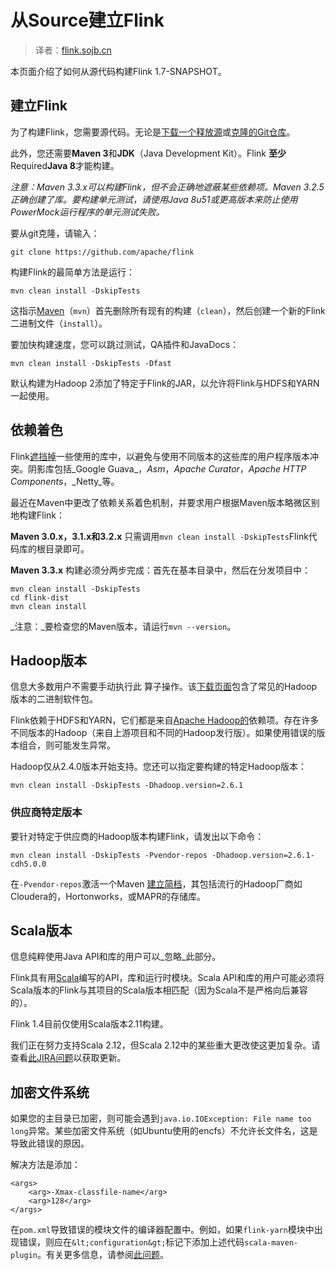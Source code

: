 

# 从Source建立Flink

> 译者：[flink.sojb.cn](https://flink.sojb.cn/)


本页面介绍了如何从源代码构建Flink 1.7-SNAPSHOT。

## 建立Flink

为了构建Flink，您需要源代码。无论是[下载一个释放源](http://flink.apache.org/downloads.html)或[克隆的Git仓库](https://github.com/apache/flink)。

此外，您还需要**Maven 3**和**JDK**（Java Development Kit）。Flink **至少**Required**Java 8**才能构建。

_注意：Maven 3.3.x可以构建Flink，但不会正确地遮蔽某些依赖项。Maven 3.2.5正确创建了库。要构建单元测试，请使用Java 8u51或更高版本来防止使用PowerMock运行程序的单元测试失败。_

要从git克隆，请输入：



```
git clone https://github.com/apache/flink
```



构建Flink的最简单方法是运行：



```
mvn clean install -DskipTests
```



这指示[Maven](http://maven.apache.org)（`mvn`）首先删除所有现有的构建（`clean`），然后创建一个新的Flink二进制文件（`install`）。

要加快构建速度，您可以跳过测试，QA插件和JavaDocs：



```
mvn clean install -DskipTests -Dfast
```



默认构建为Hadoop 2添加了特定于Flink的JAR，以允许将Flink与HDFS和YARN一起使用。

## 依赖着色

Flink[遮挡掉](https://maven.apache.org/plugins/maven-shade-plugin/)一些使用的库中，以避免与使用不同版本的这些库的用户程序版本冲突。阴影库包括_Google Guava_，_Asm_，_Apache Curator_，_Apache HTTP Components_，_Netty_等。

最近在Maven中更改了依赖关系着色机制，并要求用户根据Maven版本略微区别地构建Flink：

**Maven 3.0.x，3.1.x和3.2.x** 只需调用`mvn clean install -DskipTests`Flink代码库的根目录即可。

**Maven 3.3.x** 构建必须分两步完成：首先在基本目录中，然后在分发项目中：



```
mvn clean install -DskipTests
cd flink-dist
mvn clean install
```



_注意：_要检查您的Maven版本，请运行`mvn --version`。

## Hadoop版本

信息大多数用户不需要手动执行此 算子操作。该[下载页面](http://flink.apache.org/downloads.html)包含了常见的Hadoop版本的二进制软件包。

Flink依赖于HDFS和YARN，它们都是来自[Apache Hadoop的](http://hadoop.apache.org)依赖项。存在许多不同版本的Hadoop（来自上游项目和不同的Hadoop发行版）。如果使用错误的版本组合，则可能发生异常。

Hadoop仅从2.4.0版本开始支持。您还可以指定要构建的特定Hadoop版本：



```
mvn clean install -DskipTests -Dhadoop.version=2.6.1
```



### 供应商特定版本

要针对特定​​于供应商的Hadoop版本构建Flink，请发出以下命令：



```
mvn clean install -DskipTests -Pvendor-repos -Dhadoop.version=2.6.1-cdh5.0.0
```



在`-Pvendor-repos`激活一个Maven [建立简档](http://maven.apache.org/guides/introduction/introduction-to-profiles.html)，其包括流行的Hadoop厂商如Cloudera的，Hortonworks，或MAPR的存储库。

## Scala版本

信息纯粹使用Java API和库的用户可以_忽略_此部分。

Flink具有用[Scala](http://scala-lang.org)编写的API，库和运行时模块。Scala API和库的用户可能必须将Scala版本的Flink与其项目的Scala版本相匹配（因为Scala不是严格向后兼容的）。

Flink 1.4目前仅使用Scala版本2.11构建。

我们正在努力支持Scala 2.12，但Scala 2.12中的某些重大更改使这更加复杂。请查看[此JIRA问题](https://issues.apache.org/jira/browse/FLINK-7811)以获取更新。

## 加密文件系统

如果您的主目录已加密，则可能会遇到`java.io.IOException: File name too long`异常。某些加密文件系统（如Ubuntu使用的encfs）不允许长文件名，这是导致此错误的原因。

解决方法是添加：



```
<args>
    <arg>-Xmax-classfile-name</arg>
    <arg>128</arg>
</args>
```



在`pom.xml`导致错误的模块文件的编译器配置中。例如，如果`flink-yarn`模块中出现错误，则应在`&lt;configuration&gt;`标记下添加上述代码`scala-maven-plugin`。有关更多信息，请参阅[此问题](https://issues.apache.org/jira/browse/FLINK-2003)。

